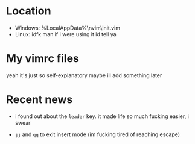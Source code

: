 # Location
- Windows: %LocalAppData%\nvim\init.vim
- Linux: idfk man if i were using it id tell ya

# My vimrc files
yeah it's just so self-explanatory
maybe ill add something later

# Recent news

- i found out about the `leader` key. it made life so much fucking easier, i
   swear

- `jj` and `qq` to exit insert mode (im fucking tired of reaching escape)
